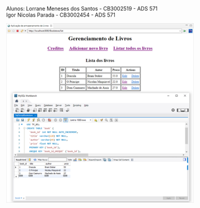 Alunos:
Lorrane Meneses dos Santos - CB3002519 - ADS 571<br/>
Igor Nicolas Parada - CB3002454 - ADS 571<br/>

![Print](https://github.com/igornicolas/Livraria-SW2/blob/main/print/printTP3Running.png?raw=true)
